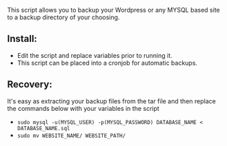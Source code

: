 This script allows you to backup your Wordpress or any MYSQL based site to a backup directory of your choosing.

## Install: 
* Edit the script and replace variables prior to running it.
* This script can be placed into a cronjob for automatic backups.


## Recovery: 
It's easy as extracting your backup files from the tar file and then replace the commands below with your variables in the script

* ```sudo mysql -u(MYSQL_USER) -p(MYSQL_PASSWORD) DATABASE_NAME < DATABASE_NAME.sql```
* ```sudo mv WEBSITE_NAME/ WEBSITE_PATH/```

